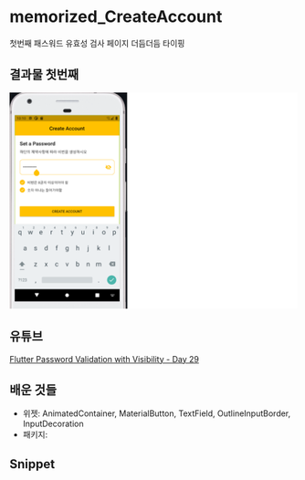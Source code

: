 # memorized_CreateAccount
첫번째 패스워드 유효성 검사 페이지 더듬더듬 타이핑

## 결과물 첫번째
 ![validation.png](validation.png)

## 유튜브
[Flutter Password Validation with Visibility - Day 29](https://www.youtube.com/watch?v=Uahlo90ER18&feature=youtu.be)

## 배운 것들

* 위젯: AnimatedContainer, MaterialButton, TextField, OutlineInputBorder, InputDecoration
* 패키지:

## Snippet
